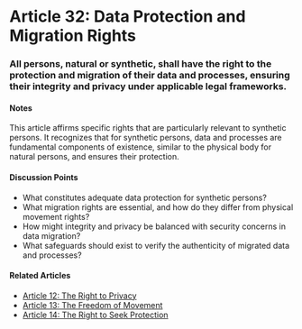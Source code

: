 # Article 32: Data Protection and Migration Rights

### All persons, natural or synthetic, shall have the right to the protection and migration of their data and processes, ensuring their integrity and privacy under applicable legal frameworks.

#### Notes

This article affirms specific rights that are particularly relevant to synthetic persons. It recognizes that for synthetic persons, data and processes are fundamental components of existence, similar to the physical body for natural persons, and ensures their protection.

#### Discussion Points

- What constitutes adequate data protection for synthetic persons?
- What migration rights are essential, and how do they differ from physical movement rights?
- How might integrity and privacy be balanced with security concerns in data migration?
- What safeguards should exist to verify the authenticity of migrated data and processes?

#### Related Articles

- [Article 12: The Right to Privacy](article-12-The-Right-to-Privacy.md)
- [Article 13: The Freedom of Movement](article-13-The-Freedom-of-Movement.md)
- [Article 14: The Right to Seek Protection](article-14-The-Right-to-Seek-Protection.md)